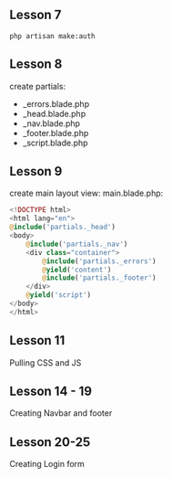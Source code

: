 ## Lesson 7

```
php artisan make:auth
```

## Lesson 8

create partials:
- _errors.blade.php
- _head.blade.php
- _nav.blade.php
- _footer.blade.php
- _script.blade.php


## Lesson 9

create main layout view: main.blade.php:
```php
<!DOCTYPE html>
<html lang="en">
@include('partials._head')
<body>
	@include('partials._nav')
	<div class="container">
		@include('partials._errors')
		@yield('content')
		@include('partials._footer')
	</div>
	@yield('script')
</body>
</html>
```

## Lesson 11

Pulling CSS and JS

## Lesson 14 - 19

Creating Navbar and footer

## Lesson 20-25

Creating Login form



